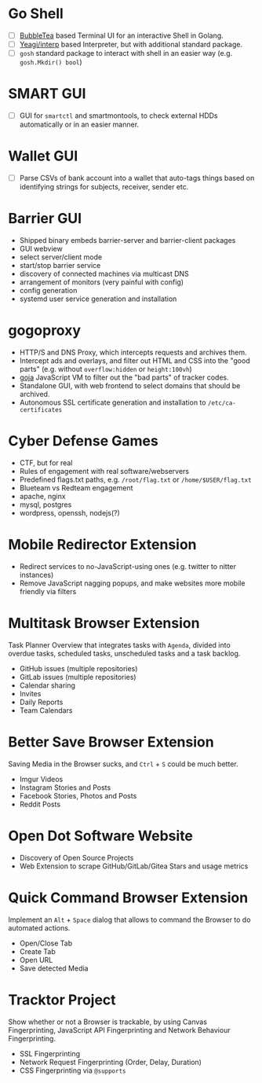 
# Go Shell

- [ ] [BubbleTea](https://github.com/charmbracelet/bubbletea) based Terminal UI for an interactive Shell in Golang.
- [ ] [Yeagi/interp](https://github.com/traefik/yaegi) based Interpreter, but with additional standard package.
- [ ] `gosh` standard package to interact with shell in an easier way (e.g. `gosh.Mkdir() bool`)

# SMART GUI

- [ ] GUI for `smartctl` and smartmontools, to check external HDDs automatically
      or in an easier manner.

# Wallet GUI

- [ ] Parse CSVs of bank account into a wallet that auto-tags things based on identifying
      strings for subjects, receiver, sender etc.

# Barrier GUI

- Shipped binary embeds barrier-server and barrier-client packages
- GUI webview
- select server/client mode
- start/stop barrier service
- discovery of connected machines via multicast DNS
- arrangement of monitors (very painful with config)
- config generation
- systemd user service generation and installation


# gogoproxy

- HTTP/S and DNS Proxy, which intercepts requests and archives them.
- Intercept ads and overlays, and filter out HTML and CSS into the "good parts" (e.g. without `overflow:hidden` or `height:100vh`)
- [goja](https://github.com/dop251/goja) JavaScript VM to filter out the "bad parts" of tracker codes.
- Standalone GUI, with web frontend to select domains that should be archived.
- Autonomous SSL certificate generation and installation to `/etc/ca-certificates`


# Cyber Defense Games

- CTF, but for real
- Rules of engagement with real software/webservers
- Predefined flags.txt paths, e.g. `/root/flag.txt` or `/home/$USER/flag.txt`
- Blueteam vs Redteam engagement
- apache, nginx
- mysql, postgres
- wordpress, openssh, nodejs(?)


# Mobile Redirector Extension

- Redirect services to no-JavaScript-using ones (e.g. twitter to nitter instances)
- Remove JavaScript nagging popups, and make websites more mobile friendly via filters


# Multitask Browser Extension

Task Planner Overview that integrates tasks with `Agenda`, divided into overdue
tasks, scheduled tasks, unscheduled tasks and a task backlog.

- GitHub issues (multiple repositories)
- GitLab issues (multiple repositories)
- Calendar sharing
- Invites
- Daily Reports
- Team Calendars


# Better Save Browser Extension

Saving Media in the Browser sucks, and `Ctrl` + `S` could be much better.

- Imgur Videos
- Instagram Stories and Posts
- Facebook Stories, Photos and Posts
- Reddit Posts


# Open Dot Software Website

- Discovery of Open Source Projects
- Web Extension to scrape GitHub/GitLab/Gitea Stars and usage metrics


# Quick Command Browser Extension

Implement an `Alt` + `Space` dialog that allows to command the Browser to
do automated actions.

- Open/Close Tab
- Create Tab
- Open URL
- Save detected Media


# Tracktor Project

Show whether or not a Browser is trackable, by using Canvas Fingerprinting,
JavaScript API Fingerprinting and Network Behaviour Fingerprinting.

- SSL Fingerprinting
- Network Request Fingerprinting (Order, Delay, Duration)
- CSS Fingerprinting via `@supports`


